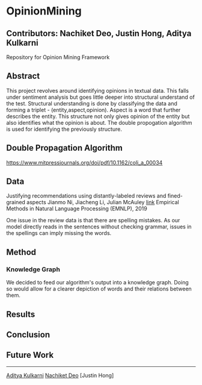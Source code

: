 # OpinionMining
## **Contributors**: Nachiket **Deo**, Justin **Hong**, Aditya **Kulkarni**


Repository for Opinion Mining Framework

## Abstract
This project revolves around identifying opinions in textual data. This falls under sentiment analysis but goes little deeper into structural understand of the test. Structural understanding is done by classifying the data and forming a triplet - (entity,aspect,opinion). Aspect is a word that further describes the entity. This structure not only gives opinion of the entity but also identifies what the opinion is about. The double propogation algorithm is used for identifying the previously structure.


## Double Propagation Algorithm


https://www.mitpressjournals.org/doi/pdf/10.1162/coli_a_00034

## Data
Justifying recommendations using distantly-labeled reviews and fined-grained aspects
Jianmo Ni, Jiacheng Li, Julian McAuley [link](https://cseweb.ucsd.edu/~jmcauley/pdfs/emnlp19a.pdf)
Empirical Methods in Natural Language Processing (EMNLP), 2019


One issue in the review data is that there are spelling mistakes. As our model directly reads in the sentences without checking grammar, issues in the spellings can imply missing the words.

## Method


### Knowledge Graph

We decided to feed our algorithm's output into a knowledge graph. Doing so would allow for a clearer depiction of words and their relations between them.

## Results

### 

## Conclusion

## Future Work

---------
[Aditya Kulkarni](https://github.com/adikulkarni11)
[Nachiket Deo](https://github.com/Nachiket18)
[Justin Hong]
